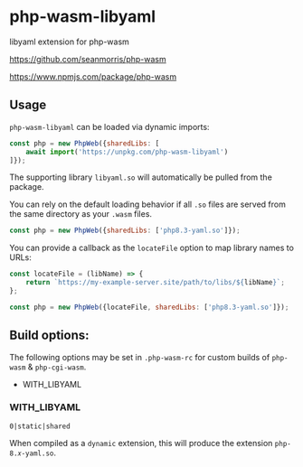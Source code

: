 # php-wasm-libyaml

libyaml extension for php-wasm

https://github.com/seanmorris/php-wasm

https://www.npmjs.com/package/php-wasm

## Usage

`php-wasm-libyaml` can be loaded via dynamic imports:

```javascript
const php = new PhpWeb({sharedLibs: [
    await import('https://unpkg.com/php-wasm-libyaml')
]});
```

The supporting library `libyaml.so` will automatically be pulled from the package.

You can rely on the default loading behavior if all `.so` files are served from the same directory as your `.wasm` files.

```javascript
const php = new PhpWeb({sharedLibs: ['php8.3-yaml.so']});
```

You can provide a callback as the `locateFile` option to map library names to URLs:

```javascript
const locateFile = (libName) => {
    return `https://my-example-server.site/path/to/libs/${libName}`;
};

const php = new PhpWeb({locateFile, sharedLibs: ['php8.3-yaml.so']});
```

## Build options:

The following options may be set in `.php-wasm-rc` for custom builds of `php-wasm` & `php-cgi-wasm`.

* WITH_LIBYAML

### WITH_LIBYAML

`0|static|shared`

When compiled as a `dynamic` extension, this will produce the extension `php-8.𝑥-yaml.so`.
